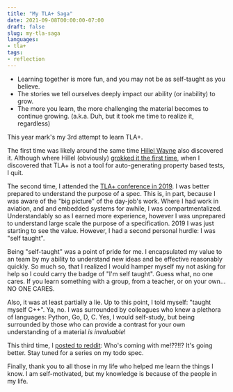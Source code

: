 ```yaml
---
title: "My TLA+ Saga"
date: 2021-09-08T00:00:00-07:00
draft: false
slug: my-tla-saga
languages:  
- tla+
tags:
- reflection
---
```

- Learning together is more fun, and you may not be as self-taught as you believe.
- The stories we tell ourselves deeply impact our ability (or inability) to grow.
- The more you learn, the more challenging the material becomes to continue growing. (a.k.a. Duh, but it took me time to realize it, regardless)

<!--more-->

This year mark's my 3rd attempt to learn TLA+. 

The first time was likely around the same time [Hillel Wayne](https://www.hillelwayne.com/) also discovered it. Although where Hillel (obviously) [grokked it the first time](https://www.hillelwayne.com/talks/tackling-concurrency-tlaplus/), when I discovered that TLA+ is not a tool for auto-generating property based tests, I quit. 

The second time, I attended the [TLA+ conference in 2019](https://conf.tlapl.us/2019/). I was better prepared to understand the purpose of a spec. This is, in part, because I was aware of the "big picture" of the day-job's work. Where I had work in aviation, and and embedded systems for awhile, I was compartmentalized. Understandably so as I earned more experience, however I was unprepared to understand large scale the purpose of a specification. 2019 I was just starting to see the value. However, I had a second personal hurdle: I was "self taught". 

Being "self-taught" was a point of pride for me. I encapsulated my value to an team by my ability to understand new ideas and be effective reasonably quickly. So much so, that I realized I would hamper myself my not asking for help so I could carry the badge of "I'm self taught". Guess what, no one cares. If you learn something with a group, from a teacher, or on your own... NO ONE CARES. 

Also, it was at least partially a lie. Up to this point, I told myself: "taught myself C++". Ya, no. I was surrounded by colleagues who knew a plethora of languages: Python, Go, D, C. Yes, I would self-study, but being surrounded by those who can provide a contrast for your own understanding of a material *is invaluable*!

This third time, I [posted to reddit](https://www.reddit.com/r/tlaplus/comments/lvloul/study_partner/): Who's coming with me!??!!? It's going better. Stay tuned for a series on my todo spec. 

Finally, thank you to all those in my life who helped me learn the things I know. I am self-motivated, but my knowledge is because of the people in my life.